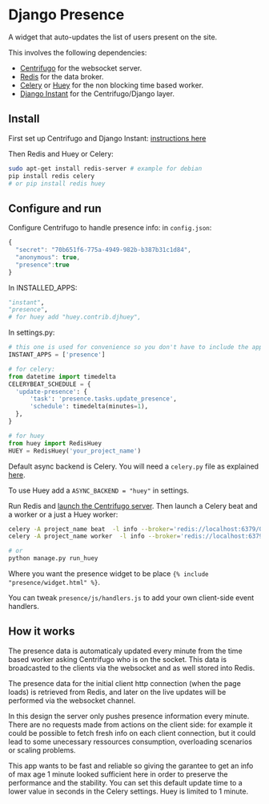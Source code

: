 # Django Presence

A widget that auto-updates the list of users present on the site.

This involves the following dependencies: 

- [Centrifugo](https://github.com/centrifugal/centrifugo/) for the websocket server.
- [Redis](http://redis.io/) for the data broker.
- [Celery](https://github.com/celery/celery) or [Huey](https://github.com/coleifer/huey) for the non blocking time based worker.
- [Django Instant](https://github.com/synw/django-instant) for the Centrifugo/Django layer.

## Install

First set up Centrifugo and Django Instant:
 [instructions here](http://django-instant.readthedocs.io/en/latest/src/install.html)
 
Then Redis and Huey or Celery:

  ```bash
sudo apt-get install redis-server # example for debian
pip install redis celery
# or pip install redis huey
  ```

## Configure and run

Configure Centrifugo to handle presence info: in ``config.json``:

  ```javascript
{
	"secret": "70b651f6-775a-4949-982b-b387b31c1d84",
	"anonymous": true,
	"presence":true
}
  ```

In INSTALLED_APPS:

   ```python
"instant",
"presence",
# for huey add "huey.contrib.djhuey",
  ```

In settings.py:
  ```python
# this one is used for convenience so you don't have to include the app in the templates by yourself
INSTANT_APPS = ['presence']

# for celery:
from datetime import timedelta
CELERYBEAT_SCHEDULE = {
    'update-presence': {
        'task': 'presence.tasks.update_presence',
        'schedule': timedelta(minutes=1),
    },
}

# for huey
from huey import RedisHuey
HUEY = RedisHuey('your_project_name')
  ```
  
Default async backend is Celery. You will need a ``celery.py`` file as explained [here](http://docs.celeryproject.org/en/latest/django/first-steps-with-django.html).

To use Huey add a ``ASYNC_BACKEND = "huey"`` in settings.

Run Redis and [launch the Centrifugo server](http://django-instant.readthedocs.io/en/latest/src/usage.html). 
Then launch a Celery beat and a worker or a just a Huey worker:

  ```bash
celery -A project_name beat  -l info --broker='redis://localhost:6379/0'
celery -A project_name worker  -l info --broker='redis://localhost:6379/0'

# or
python manage.py run_huey
  ``` 

Where you want the presence widget to be place `{% include "presence/widget.html" %}`.

You can tweak ``presence/js/handlers.js`` to add your own client-side event handlers.  

## How it works

The presence data is automaticaly updated every minute from the time based worker asking Centrifugo who is on the socket. 
This data is broadcasted to the clients via the websocket and as well stored into Redis.

The presence data for the initial client http connection (when the page loads) is retrieved from Redis, 
and later on the live updates will be performed via the websocket channel. 

In this design the server only pushes presence information every minute. There are no requests made from actions on the
client side: for example it could be possible to fetch fresh info on each client connection, but it could lead to some
unecessary ressources consumption, overloading scenarios or scaling problems. 

This app wants to be fast and reliable so giving the garantee to get an info of max age 1 minute looked 
sufficient here in order to preserve the performance and the stability. You can set this default update time
to a lower value in seconds in the Celery settings. Huey is limited to 1 minute.


